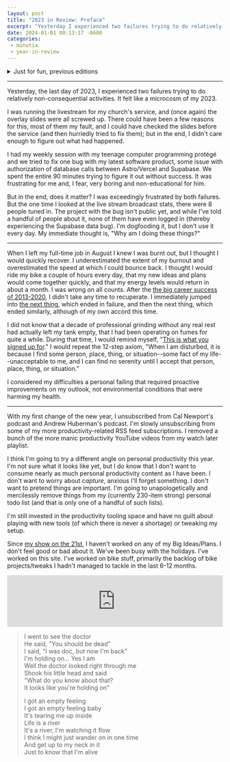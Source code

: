 ```yaml
---
layout: post
title: "2023 in Review: Preface"
excerpt: "Yesterday I experienced two failures trying to do relatively non-consequential activities. It felt like a microcosm of my 2023."
date: 2024-01-01 00:13:17 -0600
categories:
 - minutia
 - year-in-review
---
```


<details>
  <summary style="cursor: pointer;">
    Just for fun, previous editions
  </summary>
  <div markdown="1">
  - [2022](/2023/01/22/2022-in-review/ "2022 in Review")
  - [2020 Part 1](/2020/12/24/2020-year-in-review-part-1/ "2020 Year in Review Part 1"), [2020 Part 2](/2020/12/26/2020-year-in-review-part-2/ "2020 Year in Review Part 2"), [2020 Part 3](/2021/01/02/2020-year-in-review-part-3/ "2020 Year in Review Part 3"), [2020 Part 4](/2021/02/13/2020-year-in-review-part-4/ "2020 Year in Review Part 4")
  - [Man, 43...](/2018/01/01/man/ "Man, 43...") (2017)
  - [2009 Part 2](/2009/12/30/2009-fives-part-2-fails/ "2009 Fives Part 2: Fails"), [2009 Part 3](/2009/12/31/2009-fives-part-3-wins/ "2009 Fives, Part 3: Wins")
  - [To the New Year](/2007/12/31/to-the-new-year/) (2007)
  - [What a Year for a New Year](/2003/12/31/what-a-year-for-a-new-year/) (2003)
  - [What a Year for a New Year](/2003/01/01/what-a-year-for-a-new-year/) (2002)
  </div>
</details>

---

Yesterday, the last day of 2023, I experienced two failures trying to do relatively non-consequential activities. It felt like a microcosm of my 2023.

I was running the livestream for my church's service, and (once again) the overlay slides were all screwed up. There could have been a few reasons for this, most of them my fault, and I could have checked the slides before the service (and then hurriedly tried to fix them); but in the end, I didn't care enough to figure out what had happened.

I had my weekly session with my teenage computer programming protégé and we tried to fix one bug with my latest software product, some issue with authorization of database calls between Astro/Vercel and Supabase. We spent the entire 90 minutes trying to figure it out without success. It was frustrating for me and, I fear, very boring and non-educational for him.

But in the end, does it matter? I was exceedingly frustrated by both failures. But the one time I looked at the live stream broadcast stats, there were 8 people tuned in. The project with the bug isn't public yet, and while I've told a handful of people about it, none of them have even logged in (thereby experiencing the Supabase data bug). I'm dogfooding it, but I don't use it every day. My immediate thought is, "Why am I doing these things?"

---

When I left my full-time job in August I knew I was burnt out, but I thought I would quickly recover. I underestimated the extent of my burnout and overestimated the speed at which I could bounce back. I thought I would ride my bike a couple of hours every day, that my new ideas and plans would come together quickly, and that my energy levels would return in about a month. I was wrong on all counts. After the [the big career success of 2013-2020](/2020/12/24/2020-year-in-review-part-1/ "It was also the most difficult working experience of my career."), I didn't take any time to recuperate. I immediately jumped into [the next thing](/2021/01/02/2020-year-in-review-part-3/ "The Job"), which ended in failure, and then the next thing, which ended similarly, although of my own accord this time.

I did not know that a decade of professional grinding without any real rest had actually left my tank empty, that I had been operating on fumes for quite a while. During that time, I would remind myself, "[This is what you signed up for](/2020/12/24/2020-year-in-review-part-1/)." I would repeat the 12-step axiom, "When I am disturbed, it is because I find some person, place, thing, or situation--some fact of my life--unacceptable to me, and I can find no serenity until I accept that person, place, thing, or situation."

I considered my difficulties a personal failing that required proactive improvements on my outlook, not environmental conditions that were harming my health.

---

With my first change of the new year, I unsubscribed from Cal Newport's podcast and Andrew Huberman's podcast. I'm slowly unsubscribing from some of my more productivity-related RSS feed subscriptions. I removed a bunch of the more manic productivity YouTube videos from my watch later playlist.

I think I'm going to try a different angle on personal productivity this year. I'm not sure what it looks like yet, but I do know that I don't want to consume nearly as much personal productivity content as I have been. I don't want to worry about *capture*, anxious I'll forget something. I don't want to pretend things are important. I'm going to unapologetically and mercilessly remove things from my (currently 230-item strong) personal todo list (and that is only one of a handful of such lists).

I'm still invested in the productivity tooling space and have no guilt about playing with new tools (of which there is never a shortage) or tweaking my setup.

Since [my show on the 21st](https://hallucinunciation.daniel.industries/ "The Hallucinunciation"), I haven't worked on any of my Big Ideas/Plans. I don't feel good or bad about it. We've been busy with the holidays. I've worked on this site. I've worked on bike stuff, primarily the backlog of bike projects/tweaks I hadn't managed to tackle in the last 6-12 months. 

<!-- My foot has been hurting more, especially after rides. But my bike rides are 100% correlated to my mental health. I have a bike fit appointment for Wednesday.

But I'm not currently inspired to work on any of my big projects from the back half of 2023. I think I know why, and I feel a plan for how to plan formulating in the distance. I'm hopeful this season of ennui has a purpose.

"[Meaning Dementia](/2023/12/12/meaning-dementia/ "Life feels like it is spinning away into the distance, carried by a newer, more physically capable, and less haggard generation")" was a kind of abstract and raw version of this entire post. -->

<iframe style="border: 0; width: 100%; height: 120px;" src="https://bandcamp.com/EmbeddedPlayer/album=2524164844/size=large/bgcol=ffffff/linkcol=0687f5/tracklist=false/artwork=small/track=2358946771/transparent=true/" seamless><a href="https://chuckprophet.bandcamp.com/album/live-in-paris">Live in Paris by Chuck Prophet &amp; The Mission Express</a></iframe>

> I went to see the doctor  
> He said, "You should be dead"  
> I said, "I was doc, but now I'm back"  
> I'm holding on... Yes I am  
> Well the doctor looked right through me  
> Shook his little head and said  
> "What do you know about that?  
> It looks like you're holding on"
>
> I got an empty feeling  
> I got an empty feeling baby  
> It's tearing me up inside  
> Life is a river  
> It's a river, I'm watching it flow  
> I think I might just wander on in one time  
> And get up to my neck in it  
> Just to know that I'm alive
